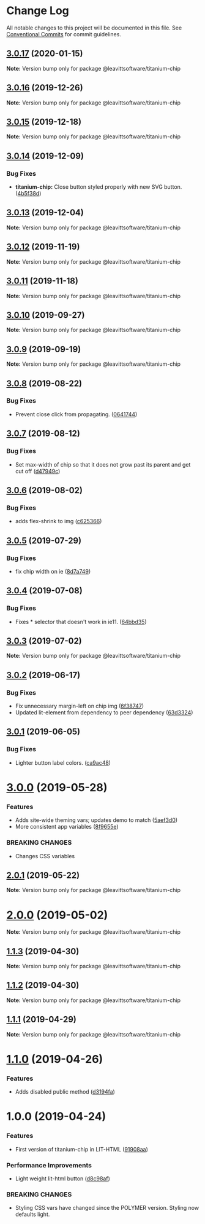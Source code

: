 # Change Log

All notable changes to this project will be documented in this file.
See [Conventional Commits](https://conventionalcommits.org) for commit guidelines.

## [3.0.17](https://github.com/LeavittSoftware/titanium-elements/compare/@leavittsoftware/titanium-chip@3.0.16...@leavittsoftware/titanium-chip@3.0.17) (2020-01-15)

**Note:** Version bump only for package @leavittsoftware/titanium-chip





## [3.0.16](https://github.com/LeavittSoftware/titanium-elements/compare/@leavittsoftware/titanium-chip@3.0.15...@leavittsoftware/titanium-chip@3.0.16) (2019-12-26)

**Note:** Version bump only for package @leavittsoftware/titanium-chip





## [3.0.15](https://github.com/LeavittSoftware/titanium-elements/compare/@leavittsoftware/titanium-chip@3.0.14...@leavittsoftware/titanium-chip@3.0.15) (2019-12-18)

**Note:** Version bump only for package @leavittsoftware/titanium-chip





## [3.0.14](https://github.com/LeavittSoftware/titanium-elements/compare/@leavittsoftware/titanium-chip@3.0.13...@leavittsoftware/titanium-chip@3.0.14) (2019-12-09)


### Bug Fixes

* **titanium-chip:** Close button styled properly with new SVG button.  ([4b5f38d](https://github.com/LeavittSoftware/titanium-elements/commit/4b5f38d3a4a38514f1cd8e5a475339c53ed77ecb))





## [3.0.13](https://github.com/LeavittSoftware/titanium-elements/compare/@leavittsoftware/titanium-chip@3.0.12...@leavittsoftware/titanium-chip@3.0.13) (2019-12-04)

**Note:** Version bump only for package @leavittsoftware/titanium-chip





## [3.0.12](https://github.com/LeavittSoftware/titanium-elements/compare/@leavittsoftware/titanium-chip@3.0.11...@leavittsoftware/titanium-chip@3.0.12) (2019-11-19)

**Note:** Version bump only for package @leavittsoftware/titanium-chip





## [3.0.11](https://github.com/LeavittSoftware/titanium-elements/compare/@leavittsoftware/titanium-chip@3.0.10...@leavittsoftware/titanium-chip@3.0.11) (2019-11-18)

**Note:** Version bump only for package @leavittsoftware/titanium-chip





## [3.0.10](https://github.com/LeavittSoftware/titanium-elements/compare/@leavittsoftware/titanium-chip@3.0.9...@leavittsoftware/titanium-chip@3.0.10) (2019-09-27)

**Note:** Version bump only for package @leavittsoftware/titanium-chip





## [3.0.9](https://github.com/LeavittSoftware/titanium-elements/compare/@leavittsoftware/titanium-chip@3.0.8...@leavittsoftware/titanium-chip@3.0.9) (2019-09-19)

**Note:** Version bump only for package @leavittsoftware/titanium-chip





## [3.0.8](https://github.com/LeavittSoftware/titanium-elements/compare/@leavittsoftware/titanium-chip@3.0.7...@leavittsoftware/titanium-chip@3.0.8) (2019-08-22)


### Bug Fixes

* Prevent close click from propagating. ([0641744](https://github.com/LeavittSoftware/titanium-elements/commit/0641744))





## [3.0.7](https://github.com/LeavittSoftware/titanium-elements/compare/@leavittsoftware/titanium-chip@3.0.6...@leavittsoftware/titanium-chip@3.0.7) (2019-08-12)


### Bug Fixes

* Set max-width of chip so that it does not grow past its parent and get cut off ([d47949c](https://github.com/LeavittSoftware/titanium-elements/commit/d47949c))





## [3.0.6](https://github.com/LeavittSoftware/titanium-elements/compare/@leavittsoftware/titanium-chip@3.0.5...@leavittsoftware/titanium-chip@3.0.6) (2019-08-02)


### Bug Fixes

* adds flex-shrink to img ([c625366](https://github.com/LeavittSoftware/titanium-elements/commit/c625366))





## [3.0.5](https://github.com/LeavittSoftware/titanium-elements/compare/@leavittsoftware/titanium-chip@3.0.4...@leavittsoftware/titanium-chip@3.0.5) (2019-07-29)


### Bug Fixes

* fix chip width on ie ([8d7a749](https://github.com/LeavittSoftware/titanium-elements/commit/8d7a749))





## [3.0.4](https://github.com/LeavittSoftware/titanium-elements/compare/@leavittsoftware/titanium-chip@3.0.3...@leavittsoftware/titanium-chip@3.0.4) (2019-07-08)


### Bug Fixes

* Fixes * selector that doesn't work in ie11. ([64bbd35](https://github.com/LeavittSoftware/titanium-elements/commit/64bbd35))





## [3.0.3](https://github.com/LeavittSoftware/titanium-elements/compare/@leavittsoftware/titanium-chip@3.0.2...@leavittsoftware/titanium-chip@3.0.3) (2019-07-02)

**Note:** Version bump only for package @leavittsoftware/titanium-chip





## [3.0.2](https://github.com/LeavittSoftware/titanium-elements/compare/@leavittsoftware/titanium-chip@3.0.1...@leavittsoftware/titanium-chip@3.0.2) (2019-06-17)


### Bug Fixes

* Fix unnecessary margin-left on chip img ([6f38747](https://github.com/LeavittSoftware/titanium-elements/commit/6f38747))
* Updated lit-element from dependency to peer dependency ([63d3324](https://github.com/LeavittSoftware/titanium-elements/commit/63d3324))





## [3.0.1](https://github.com/LeavittSoftware/titanium-elements/compare/@leavittsoftware/titanium-chip@3.0.0...@leavittsoftware/titanium-chip@3.0.1) (2019-06-05)


### Bug Fixes

* Lighter button label colors. ([ca9ac48](https://github.com/LeavittSoftware/titanium-elements/commit/ca9ac48))





# [3.0.0](https://github.com/LeavittSoftware/titanium-elements/compare/@leavittsoftware/titanium-chip@2.0.1...@leavittsoftware/titanium-chip@3.0.0) (2019-05-28)


### Features

* Adds site-wide theming vars; updates demo to match ([5aef3d0](https://github.com/LeavittSoftware/titanium-elements/commit/5aef3d0))
* More consistent app variables ([8f9655e](https://github.com/LeavittSoftware/titanium-elements/commit/8f9655e))


### BREAKING CHANGES

* Changes CSS variables





## [2.0.1](https://github.com/LeavittSoftware/titanium-elements/compare/@leavittsoftware/titanium-chip@2.0.0...@leavittsoftware/titanium-chip@2.0.1) (2019-05-22)

**Note:** Version bump only for package @leavittsoftware/titanium-chip





# [2.0.0](https://github.com/LeavittSoftware/titanium-elements/compare/@leavittsoftware/titanium-chip@1.1.3...@leavittsoftware/titanium-chip@2.0.0) (2019-05-02)

**Note:** Version bump only for package @leavittsoftware/titanium-chip






## [1.1.3](https://github.com/LeavittSoftware/titanium-elements/compare/@leavittsoftware/titanium-chip@1.1.2...@leavittsoftware/titanium-chip@1.1.3) (2019-04-30)

**Note:** Version bump only for package @leavittsoftware/titanium-chip





## [1.1.2](https://github.com/LeavittSoftware/titanium-elements/compare/@leavittsoftware/titanium-chip@1.1.1...@leavittsoftware/titanium-chip@1.1.2) (2019-04-30)

**Note:** Version bump only for package @leavittsoftware/titanium-chip





## [1.1.1](https://github.com/LeavittSoftware/titanium-elements/compare/@leavittsoftware/titanium-chip@1.1.0...@leavittsoftware/titanium-chip@1.1.1) (2019-04-29)

**Note:** Version bump only for package @leavittsoftware/titanium-chip





# [1.1.0](https://github.com/LeavittSoftware/titanium-elements/compare/@leavittsoftware/titanium-chip@1.0.0...@leavittsoftware/titanium-chip@1.1.0) (2019-04-26)


### Features

* Adds disabled public method ([d3194fa](https://github.com/LeavittSoftware/titanium-elements/commit/d3194fa))





# 1.0.0 (2019-04-24)


### Features

* First version of titanium-chip in LIT-HTML ([91908aa](https://github.com/LeavittSoftware/titanium-elements/commit/91908aa))


### Performance Improvements

* Light weight lit-html button ([d8c98af](https://github.com/LeavittSoftware/titanium-elements/commit/d8c98af))


### BREAKING CHANGES

* Styling CSS vars have changed since the POLYMER version. Styling now defaults light.
